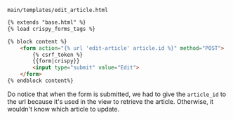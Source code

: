`main/templates/edit_article.html`
```html
{% extends "base.html" %}
{% load crispy_forms_tags %}

{% block content %}
    <form action="{% url 'edit-article' article.id %}" method="POST">
        {% csrf_token %}
        {{form|crispy}}
        <input type="submit" value="Edit">
    </form>
{% endblock content%}
```

Do notice that when the form is submitted, we had to give the `article_id` to the url because it's used in the view to retrieve the article. Otherwise, it wouldn't know which article to update.
